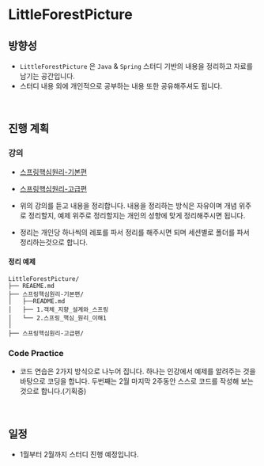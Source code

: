 # LittleForestPicture

## 방향성

-   `LittleForestPicture` 은 `Java` & `Spring` 스터디 기반의 내용을 정리하고 자료를 남기는 공간입니다.
-   스터디 내용 외에 개인적으로 공부하는 내용 또한 공유해주셔도 됩니다.

<br />

## 진행 계획

### 강의

-   [스프링핵심원리-기본편](https://www.inflearn.com/course/스프링-핵심-원리-기본편#curriculum)
-   [스프링핵심원리-고급편](https://www.inflearn.com/course/스프링-핵심-원리-고급편)

-   위의 강의를 듣고 내용을 정리합니다. 내용을 정리하는 방식은 자유이며 개념 위주로 정리할지, 예제 위주로 정리할지는 개인의 성향에 맞게 정리해주시면 됩니다.
-   정리는 개인당 하나씩의 레포를 파서 정리를 해주시면 되며 세션별로 폴더를 파서 정리하는것으로 합니다.

#### 정리 예제

```
LittleForestPicture/
├── REAEME.md
├── 스프링핵심원리-기본편/
│   ├──README.md
│   ├── 1.객체_지향_설계와_스프링
│   └── 2.스프링_핵심_원리_이해1
│
├── 스프링핵심원리-고급편/
```

### Code Practice

-   코드 연습은 2가지 방식으로 나누어 집니다. 하나는 인강에서 예제를 알려주는 것을 바탕으로 코딩을 합니다. 두번째는 2월 마지막 2주동안 스스로 코드를 작성해 보는 것으로 합니다.(기획중)

<br />

## 일정

-   1월부터 2월까지 스터디 진행 예정입니다.
